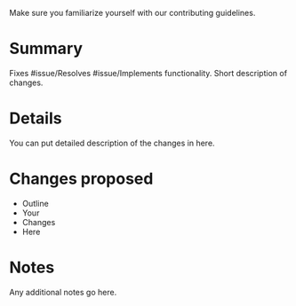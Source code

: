 Make sure you familiarize yourself with our contributing guidelines.

# Summary

Fixes #issue/Resolves #issue/Implements functionality. Short description of changes.

# Details

You can put detailed description of the changes in here.

# Changes proposed

* Outline
* Your
* Changes
* Here

# Notes

Any additional notes go here.
